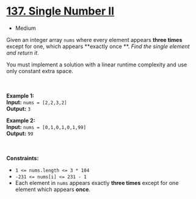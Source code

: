 # [137. Single Number II](https://leetcode.com/problems/single-number-ii/description/)

- Medium

Given an integer array `nums` where every element appears **three times** except for one, which appears **exactly once
**. _Find the single element and return it_.

You must implement a solution with a linear runtime complexity and use only constant extra space.

<br><br>
**Example 1:** \
**Input:** `nums = [2,2,3,2]` \
**Output:** `3`

**Example 2:** \
**Input:** `nums = [0,1,0,1,0,1,99]` \
**Output:** `99`

<br><br>
**Constraints:**

- `1 <= nums.length <= 3 * 104`
- `-231 <= nums[i] <= 231 - 1`
- Each element in `nums` appears exactly **three times** except for one element which appears **once**.